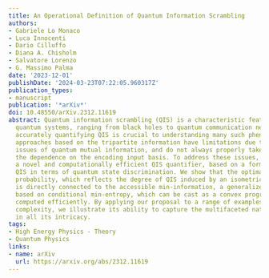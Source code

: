 ```yaml
---
title: An Operational Definition of Quantum Information Scrambling
authors:
- Gabriele Lo Monaco
- Luca Innocenti
- Dario Cilluffo
- Diana A. Chisholm
- Salvatore Lorenzo
- G. Massimo Palma
date: '2023-12-01'
publishDate: '2024-03-23T07:22:05.960317Z'
publication_types:
- manuscript
publication: '*arXiv*'
doi: 10.48550/arXiv.2312.11619
abstract: Quantum information scrambling (QIS) is a characteristic feature of several
  quantum systems, ranging from black holes to quantum communication networks. While
  accurately quantifying QIS is crucial to understanding many such phenomena, common
  approaches based on the tripartite information have limitations due to the accessibility
  issues of quantum mutual information, and do not always properly take into consideration
  the dependence on the encoding input basis. To address these issues, we propose
  a novel and computationally efficient QIS quantifier, based on a formulation of
  QIS in terms of quantum state discrimination. We show that the optimal guessing
  probability, which reflects the degree of QIS induced by an isometric quantum evolution,
  is directly connected to the accessible min-information, a generalized channel capacity
  based on conditional min-entropy, which can be cast as a convex program and thus
  computed efficiently. By applying our proposal to a range of examples with increasing
  complexity, we illustrate its ability to capture the multifaceted nature of QIS
  in all its intricacy.
tags:
- High Energy Physics - Theory
- Quantum Physics
links:
- name: arXiv
  url: https://arxiv.org/abs/2312.11619
---
```

